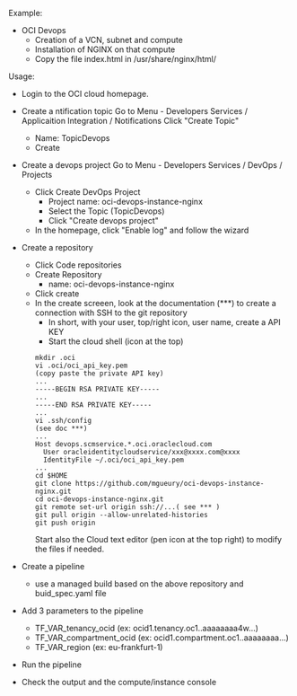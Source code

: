 Example:
- OCI Devops
  - Creation of a VCN, subnet and compute
  - Installation of NGINX on that compute
  - Copy the file index.html in /usr/share/nginx/html/

Usage:
- Login to the OCI cloud homepage.
- Create a ntification topic
  Go to Menu - Developers Services / Applicaition Integration / Notifications
  Click "Create Topic"
  - Name: TopicDevops
  - Create
- Create a devops project
  Go to Menu - Developers Services / DevOps / Projects
  - Click Create DevOps Project
    - Project name: oci-devops-instance-nginx
    - Select the Topic (TopicDevops)
    - Click "Create devops project"
  - In the homepage, click "Enable log" and follow the wizard
- Create a repository
  - Click Code repositories
  - Create Repository
    - name: oci-devops-instance-nginx
  - Click create
  - In the create screeen, look at the documentation (***) to create a connection with SSH to the git repository
    - In short, with your user, top/right icon, user name, create a API KEY
    - Start the cloud shell (icon at the top)
    ```
    mkdir .oci
    vi .oci/oci_api_key.pem
    (copy paste the private API key)
    ...
    -----BEGIN RSA PRIVATE KEY-----
    ...
    -----END RSA PRIVATE KEY-----
    ...
    vi .ssh/config
    (see doc ***)
    ...
    Host devops.scmservice.*.oci.oraclecloud.com
      User oracleidentitycloudservice/xxx@xxxx.com@xxxx
      IdentityFile ~/.oci/oci_api_key.pem 
    ...
    cd $HOME
    git clone https://github.com/mgueury/oci-devops-instance-nginx.git
    cd oci-devops-instance-nginx.git
    git remote set-url origin ssh://...( see *** ) 
    git pull origin --allow-unrelated-histories
    git push origin
    ````
    Start also the Cloud text editor (pen icon at the top right) to modify the files if needed.    

- Create a pipeline
  - use a managed build based on the above repository and buid_spec.yaml file
- Add 3 parameters to the pipeline
  - TF_VAR_tenancy_ocid (ex: ocid1.tenancy.oc1..aaaaaaaa4w...)
  - TF_VAR_compartment_ocid (ex: ocid1.compartment.oc1..aaaaaaaa...)
  - TF_VAR_region (ex: eu-frankfurt-1)
- Run the pipeline
- Check the output and the compute/instance console
